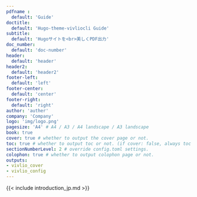 ```yaml
---
pdfname : 
  default: 'Guide'
doctitle:
  default: 'Hugo-theme-vivliocli Guide'
subtitle:
  default: 'Hugoサイトを<br>美しくPDF出力'
doc_number:
  default: 'doc-number'
header:
  default: 'header'
header2:
  default: 'header2'
footer-left:
  default: 'left'
footer-center:
  default: 'center'
footer-right:
  default: 'right'
author: 'auther'
company: 'Company'
logo: 'img/logo.png'
pagesize: 'A4' # A4 / A3 / A4 landscape / A3 landscape
book: true
cover: true # whether to output the cover page or not.
toc: true # whether to output toc or not. (if cover: false, always toc is not output)
sectionNumberLevel: 2 # override config.toml settings.
colophon: true # whether to output colophon page or not.
outputs:
- vivlio_cover
- vivlio_config
---
```


{{< include introduction_jp.md >}}
